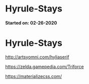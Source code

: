 # Hyrule-Stays
#### Started on: 02-26-2020
# Hyrule-Stays




http://artsyomni.com/hyliaserif

https://zelda.gamepedia.com/Triforce

https://materializecss.com/